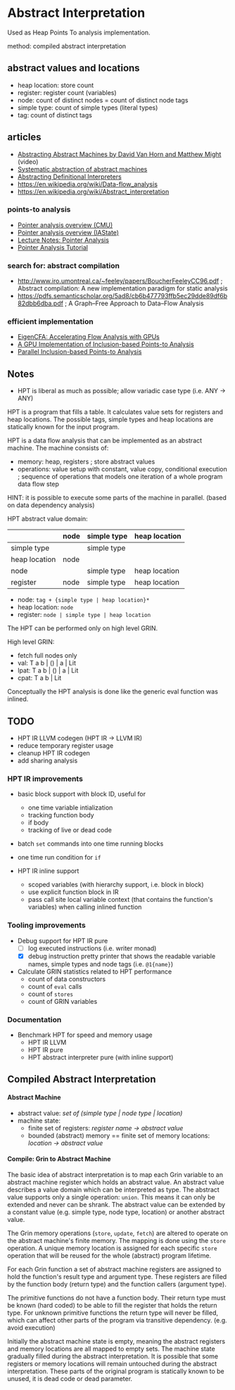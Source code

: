 # Abstract Interpretation

Used as Heap Points To analysis implementation.

method: compiled abstract interpretation

## abstract values and locations

- heap location:  store count
- register:       register count (variables)
- node:           count of distinct nodes = count of distinct node tags
- simple type:    count of simple types (literal types)
- tag:            count of distinct tags

## articles
- [Abstracting Abstract Machines by David Van Horn and Matthew Might](https://vimeo.com/16539100) (video)
- [Systematic abstraction of abstract machines](http://matt.might.net/papers/vanhorn2012abstract.pdf)
- [Abstracting Definitional Interpreters](https://arxiv.org/pdf/1707.04755.pdf)
- https://en.wikipedia.org/wiki/Data-flow_analysis
- https://en.wikipedia.org/wiki/Abstract_interpretation

### points-to analysis
- [Pointer analysis overview (CMU)](http://www.cs.cmu.edu/afs/cs/academic/class/15745-s11/public/lectures/L27-Pointer-Analysis.pdf)
- [Pointer analysis overview (IAState)](http://web.cs.iastate.edu/~weile/cs513x/2.PointerAnalysis.pdf)
- [Lecture Notes: Pointer Analysis](https://www.cs.cmu.edu/~aldrich/courses/15-819O-13sp/resources/pointer.pdf)
- [Pointer Analysis Tutorial](https://yanniss.github.io/points-to-tutorial15.pdf)

### search for: abstract compilation
-  http://www.iro.umontreal.ca/~feeley/papers/BoucherFeeleyCC96.pdf ; Abstract compilation: A new implementation paradigm for static analysis
-  https://pdfs.semanticscholar.org/5ad8/cb6b477793ffb5ec29dde89df6b82dbb6dba.pdf ; A Graph–Free Approach to Data–Flow Analysis

### efficient implementation
- [EigenCFA: Accelerating Flow Analysis with GPUs](http://matt.might.net/papers/prabhu2011eigencfa.pdf)
- [A GPU Implementation of Inclusion-based Points-to Analysis](https://userweb.cs.txstate.edu/~mb92/papers/ppopp12.pdf)
- [Parallel Inclusion-based Points-to Analysis](http://iss.ices.utexas.edu/Publications/Papers/oopsla10-mendezlojo.pdf)

## Notes
  - HPT is liberal as much as possible; allow variadic case type (i.e. ANY -> ANY)

HPT is a program that fills a table. It calculates value sets for registers and heap locations.
The possible tags, simple types and heap locations are statically known for the input program.

HPT is a data flow analysis that can be implemented as an abstract machine.
The machine consists of:
  - memory: heap, registers ; store abstract values
  - operations: value setup with constant, value copy, conditional execution ; sequence of operations that models one iteration of a whole program data flow step

HINT: it is possible to execute some parts of the machine in parallel. (based on data dependency analysis)

HPT abstract value domain:

|               | node  | simple type | heap location |
| ---           | ---   | ---         | ---           |
| simple type   |       | simple type |               |
| heap location | node  |             |               |
| node          |       | simple type | heap location |
| register      | node  | simple type | heap location |

- node: `tag + {simple type | heap location}*`
- heap location: `node`
- register: `node | simple type | heap location`

The HPT can be performed only on high level GRIN.

High level GRIN:
  - fetch full nodes only
  - val: T a b | () | a | Lit
  - lpat: T a b | () | a | Lit
  - cpat: T a b | Lit

Conceptually the HPT analysis is done like the generic eval function was inlined.

## TODO

  - HPT IR LLVM codegen (HPT IR -> LLVM IR)
  - reduce temporary register usage
  - cleanup HPT IR codegen
  - add sharing analysis

### HPT IR improvements

- basic block support with block ID, useful for
  - one time variable intialization
  - tracking function body
  - if body
  - tracking of live or dead code

- batch `set` commands into one time running blocks

- one time run condition for `if`

- HPT IR inline support
  - scoped variables (with hierarchy support, i.e. block in block)
  - use explicit function block in IR
  - pass call site local variable context (that contains the function's variables) when calling inlined function

### Tooling improvements

- Debug support for HPT IR pure
  - [ ] log executed instructions (i.e. writer monad)
  - [x] debug instruction pretty printer that shows the readable variable names, simple types and node tags (i.e. `@1{name}`)

- Calculate GRIN statistics related to HPT performance
  - count of data constructors
  - count of `eval` calls
  - count of `stores`
  - count of GRIN variables

### Documentation

- Benchmark HPT for speed and memory usage
  - HPT IR LLVM
  - HPT IR pure
  - HPT abstract interpreter pure (with inline support)

## Compiled Abstract Interpretation

#### Abstract Machine

- abstract value: _set of (simple type | node type | location)_
- machine state:
  - finite set of registers: _register name -> abstract value_
  - bounded (abstract) memory == finite set of memory locations: _location -> abstract value_

#### Compile: Grin to Abstract Machine

The basic idea of abstract interpretation is to map each Grin variable to an abstract machine register which holds an abstract value.
An abstract value describes a value domain which can be interpreted as type.
The abstract value supports only a single operation: `union`. This means it can only be extended and never can be shrank.
The abstract value can be extended by a constant value (e.g. simple type, node type, location) or another abstract value.

The Grin memory operations (`store`, `update`, `fetch`) are altered to operate on the abstract machine's finite memory.
The mapping is done using the `store` operation. A unique memory location is assigned for each specific `store` operation that will be reused for the whole (abstract) program lifetime.

For each Grin function a set of abstract machine registers are assigned to hold the function's result type and argument type.
These registers are filled by the function body (return type) and the function callers (argument type).

The primitive functions do not have a function body. Their return type must be known (hard coded) to be able to fill the register that holds the return type.
For unknown primitive functions the return type will never be filled, which can affect other parts of the program via transitive dependency. (e.g. avoid execution)

Initially the abstract machine state is empty, meaning the abstract registers and memory locations are all mapped to empty sets.
The machine state gradually filled during the abstract interpretation.
It is possible that some registers or memory locations will remain untouched during the abstract interpretation.
These parts of the original program is statically known to be unused, it is dead code or dead parameter.
